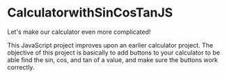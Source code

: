 # CalculatorwithSinCosTanJS

Let's make our calculator even more complicated! 

This JavaScript project improves upon an earlier calculator project. The objective of this project is basically to add buttons to your calculator to be able find the sin, cos, and tan of a value, and make sure the buttons work correctly.


